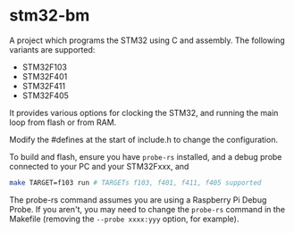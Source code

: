 # stm32-bm

A project which programs the STM32 using C and assembly.  The following variants are supported:

- STM32F103
- STM32F401
- STM32F411
- STM32F405

It provides various options for clocking the STM32, and running the main loop from flash or from RAM.

Modify the #defines at the start of include.h to change the configuration.

To build and flash, ensure you have `probe-rs` installed, and a debug probe connected to your PC and your STM32Fxxx, and

```bash
make TARGET=f103 run # TARGETs f103, f401, f411, f405 supported
```

The probe-rs command assumes you are using a Raspberry Pi Debug Probe.  If you aren't, you may need to change the `probe-rs` command in the Makefile (removing the `--probe xxxx:yyy` option, for example).
